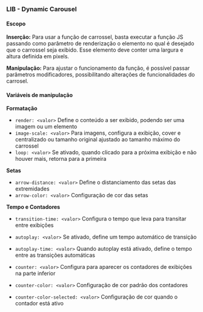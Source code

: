 ### LIB - Dynamic Carousel

#### Escopo

**Inserção:** Para usar a função de carrossel, basta executar a função JS passando como parâmetro de renderização o elemento no qual é desejado que o carrossel seja exibido. Esse elemento deve conter uma largura e altura definida em pixels.

**Manipulação:** Para ajustar o funcionamento da função, é possível passar parâmetros modificadores, possibilitando alterações de funcionalidades do carrosel.

#### Variáveis de manipulação

**Formatação**

- `render: <valor>` Define o conteúdo a ser exibido, podendo ser uma imagem ou um elemento
- `image-scale: <valor>` Para imagens, configura a exibição, cover e centralizado ou tamanho original ajustado ao tamanho máximo do carrossel
- `loop: <valor>` Se ativado, quando clicado para a próxima exibição e não houver mais, retorna para a primeira
  

**Setas**

- `arrow-distance: <valor>` Define o distanciamento das setas das extremidades
- `arrow-color: <valor>` Configuração de cor das setas

**Tempo e Contadores**

- `transition-time: <valor>` Configura o tempo que leva para transitar entre exibições
- `autoplay: <valor>` Se ativado, define um tempo automático de transição
- `autoplay-time: <valor>` Quando autoplay está ativado, define o tempo entre as transições automáticas

- `counter: <valor>` Configura para aparecer os contadores de exibições na parte inferior
- `counter-color: <valor>` Configuração de cor padrão dos contadores
- `counter-color-selected: <valor>` Configuração de cor quando o contador está ativo